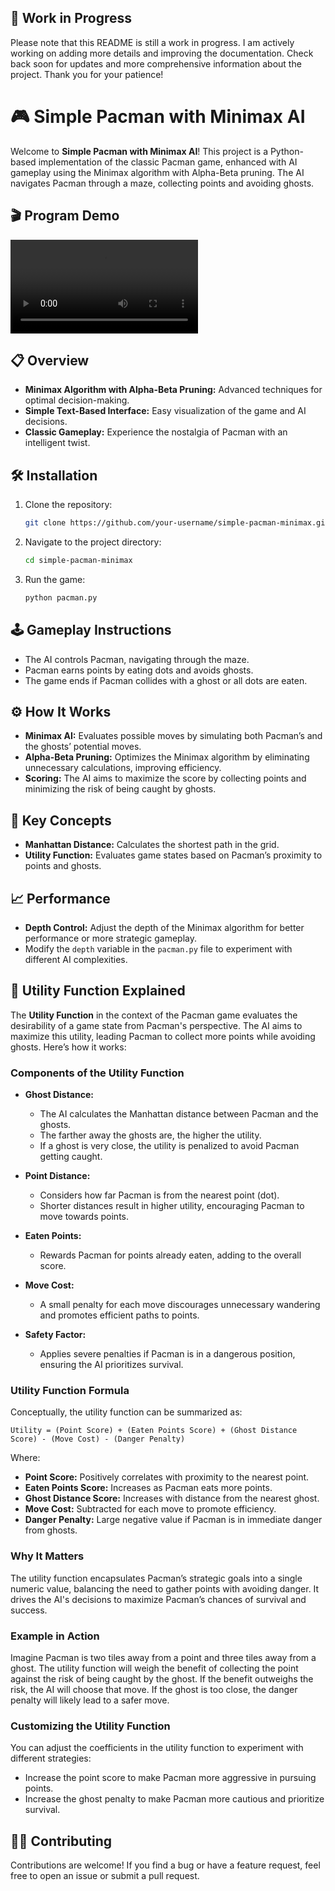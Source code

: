 ## 🚧 Work in Progress

Please note that this README is still a work in progress. I am actively working on adding more details and improving the documentation. Check back soon for updates and more comprehensive information about the project. Thank you for your patience!


# 🎮 Simple Pacman with Minimax AI

Welcome to **Simple Pacman with Minimax AI**! This project is a Python-based implementation of the classic Pacman game, enhanced with AI gameplay using the Minimax algorithm with Alpha-Beta pruning. The AI navigates Pacman through a maze, collecting points and avoiding ghosts.

## 🎬 Program Demo 
![pacman minimax demo](/demo.mp4)

## 📋 Overview

- **Minimax Algorithm with Alpha-Beta Pruning:** Advanced techniques for optimal decision-making.
- **Simple Text-Based Interface:** Easy visualization of the game and AI decisions.
- **Classic Gameplay:** Experience the nostalgia of Pacman with an intelligent twist.

## 🛠️ Installation

1. Clone the repository:
    ```bash
    git clone https://github.com/your-username/simple-pacman-minimax.git
    ```

2. Navigate to the project directory:
    ```bash
    cd simple-pacman-minimax
    ```

3. Run the game:
    ```bash
    python pacman.py
    ```

## 🕹️ Gameplay Instructions

- The AI controls Pacman, navigating through the maze.
- Pacman earns points by eating dots and avoids ghosts.
- The game ends if Pacman collides with a ghost or all dots are eaten.

## ⚙️ How It Works

- **Minimax AI:** Evaluates possible moves by simulating both Pacman’s and the ghosts’ potential moves.
- **Alpha-Beta Pruning:** Optimizes the Minimax algorithm by eliminating unnecessary calculations, improving efficiency.
- **Scoring:** The AI aims to maximize the score by collecting points and minimizing the risk of being caught by ghosts.

## 🧠 Key Concepts

- **Manhattan Distance:** Calculates the shortest path in the grid.
- **Utility Function:** Evaluates game states based on Pacman’s proximity to points and ghosts.

## 📈 Performance

- **Depth Control:** Adjust the depth of the Minimax algorithm for better performance or more strategic gameplay.
- Modify the `depth` variable in the `pacman.py` file to experiment with different AI complexities.


## 🧠 Utility Function Explained

The **Utility Function** in the context of the Pacman game evaluates the desirability of a game state from Pacman's perspective. The AI aims to maximize this utility, leading Pacman to collect more points while avoiding ghosts. Here’s how it works:

### Components of the Utility Function

- **Ghost Distance:** 
    - The AI calculates the Manhattan distance between Pacman and the ghosts.
    - The farther away the ghosts are, the higher the utility.
    - If a ghost is very close, the utility is penalized to avoid Pacman getting caught.

- **Point Distance:** 
    - Considers how far Pacman is from the nearest point (dot).
    - Shorter distances result in higher utility, encouraging Pacman to move towards points.

- **Eaten Points:** 
    - Rewards Pacman for points already eaten, adding to the overall score.

- **Move Cost:** 
    - A small penalty for each move discourages unnecessary wandering and promotes efficient paths to points.

- **Safety Factor:** 
    - Applies severe penalties if Pacman is in a dangerous position, ensuring the AI prioritizes survival.

### Utility Function Formula

Conceptually, the utility function can be summarized as:

```plaintext
Utility = (Point Score) + (Eaten Points Score) + (Ghost Distance Score) - (Move Cost) - (Danger Penalty)
```

Where:

- **Point Score:** Positively correlates with proximity to the nearest point.
- **Eaten Points Score:** Increases as Pacman eats more points.
- **Ghost Distance Score:** Increases with distance from the nearest ghost.
- **Move Cost:** Subtracted for each move to promote efficiency.
- **Danger Penalty:** Large negative value if Pacman is in immediate danger from ghosts.

### Why It Matters

The utility function encapsulates Pacman’s strategic goals into a single numeric value, balancing the need to gather points with avoiding danger. It drives the AI's decisions to maximize Pacman’s chances of survival and success.

### Example in Action

Imagine Pacman is two tiles away from a point and three tiles away from a ghost. The utility function will weigh the benefit of collecting the point against the risk of being caught by the ghost. If the benefit outweighs the risk, the AI will choose that move. If the ghost is too close, the danger penalty will likely lead to a safer move.

### Customizing the Utility Function

You can adjust the coefficients in the utility function to experiment with different strategies:

- Increase the point score to make Pacman more aggressive in pursuing points.
- Increase the ghost penalty to make Pacman more cautious and prioritize survival.
  

## 👨‍💻 Contributing

Contributions are welcome! If you find a bug or have a feature request, feel free to open an issue or submit a pull request.
